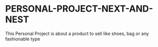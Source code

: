 # PERSONAL-PROJECT-NEXT-AND-NEST

This Personal Project is about a product to sell like shoes, bag or any fashionable type